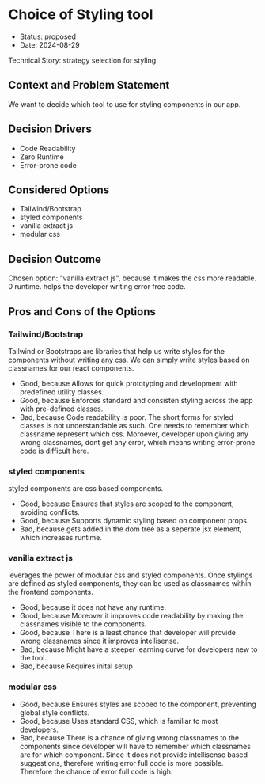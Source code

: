 # Choice of Styling tool

* Status: proposed
* Date: 2024-08-29

Technical Story: strategy selection for styling

## Context and Problem Statement

We want to decide which tool to use for styling components in our app.

## Decision Drivers

* Code Readability
* Zero Runtime
* Error-prone code

## Considered Options

* Tailwind/Bootstrap
* styled components
* vanilla extract js
* modular css

## Decision Outcome

Chosen option: "vanilla extract js", because it makes the css more readable. 0 runtime. helps the developer writing error free code.

## Pros and Cons of the Options

### Tailwind/Bootstrap

Tailwind or Bootstraps are libraries that help us write styles for the components without writing any css. We can simply write styles based on classnames for our react components.

* Good, because Allows for quick prototyping and development with predefined utility classes.
* Good, because Enforces standard and consisten styling across the app with pre-defined classes.
* Bad, because Code readability is poor. The short forms for styled classes is not understandable as such. One needs to remember which classname represent which css. Moroever, developer upon giving any wrong classnames, dont get any error, which means writing error-prone code is difficult here.

### styled components

styled components are css based components.

* Good, because Ensures that styles are scoped to the component, avoiding conflicts.
* Good, because Supports dynamic styling based on component props.
* Bad, because gets added in the dom tree as a seperate jsx element, which increases runtime.

### vanilla extract js

leverages the power of modular css and styled components. Once stylings are defined as styled components, they can be used as classnames within the frontend components.

* Good, because it does not have any runtime.
* Good, because Moreover it improves code readability by making  the classnames visible to the components.
* Good, because There is a least chance that developer will provide wrong classnames since it improves intellisense.
* Bad, because Might have a steeper learning curve for developers new to the tool.
* Bad, because Requires inital setup

### modular css

* Good, because Ensures styles are scoped to the component, preventing global style conflicts.
* Good, because Uses standard CSS, which is familiar to most developers.
* Bad, because There is a chance of giving wrong classnames to the components since developer will have to remember which classnames are for which component. Since it does not provide intellisense based suggestions, therefore writing error full code is more possible. Therefore the chance of error full code is high.

